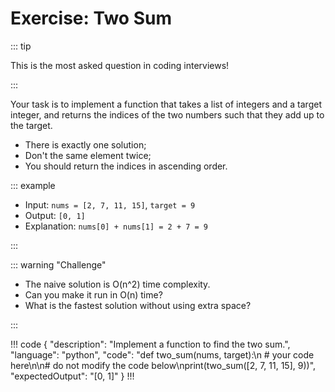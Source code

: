 # Exercise: Two Sum

::: tip

This is the most asked question in coding interviews!

:::

Your task is to implement a function that takes a list of integers and a target integer, and returns the indices of the
two numbers such that they add up to the target.

- There is exactly one solution;
- Don't the same element twice;
- You should return the indices in ascending order.

::: example

- Input: `nums = [2, 7, 11, 15]`, `target = 9`
- Output: `[0, 1]`
- Explanation: `nums[0] + nums[1] = 2 + 7 = 9`

:::

::: warning "Challenge"

- The naive solution is O(n^2) time complexity.
- Can you make it run in O(n) time?
- What is the fastest solution without using extra space?

:::

!!! code
{
"description": "Implement a function to find the two sum.",
"language": "python",
"code": "def two_sum(nums, target):\n # your code here\n\n# do not modify the code below\nprint(two_sum([2, 7, 11, 15],
9))",
"expectedOutput": "[0, 1]"
}
!!!